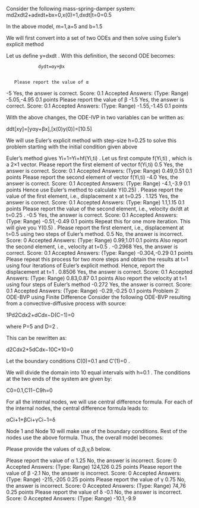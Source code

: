 Consider the following mass-spring-damper system:
md2xdt2+adxdt+bx=0,x(0)=1,dxdt|t=0=0.5


In the above model, m=1,a=5
 and b=1.5

We will first convert into a set of two ODEs and then solve using Euler’s explicit method

Let us define y=dxdt
. With this definition, the second ODE becomes:

				dydt=αy+βx


	   Please report the value of α
-5
Yes, the answer is correct.
Score: 0.1
Accepted Answers:
(Type: Range) -5.05,-4.95
0.1 points
Please report the value of β
-1.5
Yes, the answer is correct.
Score: 0.1
Accepted Answers:
(Type: Range) -1.55,-1.45
0.1 points
 
With the above changes, the ODE-IVP in two variables can be written as:

ddt[xy]=[yαy+βx],[x(0)y(0)]=[10.5]



We will use Euler’s explicit method with step-size h=0.25
 to solve this problem starting with the initial condition given above

Euler’s method gives Yi+1=Yi+hf(Yi,ti)
. Let us first compute f(Yi,ti)
, which is a 2×1
 vector. Please report the first element of vector f(Yi,ti)
0.5
Yes, the answer is correct.
Score: 0.1
Accepted Answers:
(Type: Range) 0.49,0.51
0.1 points
Please report the second element of vector f(Yi,ti)
-4.0
Yes, the answer is correct.
Score: 0.1
Accepted Answers:
(Type: Range) -4.1,-3.9
0.1 points
Hence use Euler’s method to calculate Y(0.25)
. Please report the value of the first element, i.e., displacement x
 at t=0.25
.
1.125
Yes, the answer is correct.
Score: 0.1
Accepted Answers:
(Type: Range) 1.1,1.15
0.1 points
Please report the value of the second element, i.e., velocity dx/dt
 at t=0.25
.
-0.5
Yes, the answer is correct.
Score: 0.1
Accepted Answers:
(Type: Range) -0.51,-0.49
0.1 points
Repeat this for one more iteration. This will give you Y(0.5)
. Please report the first element, i.e., displacement at t=0.5
 using two steps of Euler’s method.
0.5
No, the answer is incorrect.
Score: 0
Accepted Answers:
(Type: Range) 0.99,1.01
0.1 points
Also report the second element, i.e., velocity at t=0.5
.
-0.2968
Yes, the answer is correct.
Score: 0.1
Accepted Answers:
(Type: Range) -0.304,-0.29
0.1 points
Please repeat this process for two more steps and obtain the results at t=1
 using four iterations of Euler’s explicit method. Hence, report the displacement
	   at t=1
.
0.8506
Yes, the answer is correct.
Score: 0.1
Accepted Answers:
(Type: Range) 0.83,0.87
0.1 points
Also report the velocity at t=1
 using four steps of Euler’s method
-0.272
Yes, the answer is correct.
Score: 0.1
Accepted Answers:
(Type: Range) -0.29,-0.25
0.1 points
Problem 2: ODE-BVP using Finite Difference
Consider the following ODE-BVP resulting from a convective-diffusive process with source:

1Pd2Cdx2+dCdx−D(C−1)=0

where P=5
 and D=2
.

This can be rewritten as:

d2Cdx2+5dCdx−10C+10=0

Let the boundary conditions C(0)=0.1
 and C′(1)=0
.

We will divide the domain into 10 equal intervals with h=0.1
. The conditions at the two ends of the system are given by:

C0=0.1,C11−C9h=0


For all the internal nodes, we will use central difference formula. For each of the internal nodes, the central difference formula leads to:

αCi+1+βCi+γCi−1=δ

Node 1 and Node 10 will make use of the boundary conditions. Rest of the nodes use the above formula. Thus, the overall model becomes:



Please provide the values of α,β,γ,δ
 below.


Please report the value of α
1.25
No, the answer is incorrect.
Score: 0
Accepted Answers:
(Type: Range) 124,126
0.25 points
Please report the value of β
-2.1
No, the answer is incorrect.
Score: 0
Accepted Answers:
(Type: Range) -215,-205
0.25 points
Please report the value of γ
0.75
No, the answer is incorrect.
Score: 0
Accepted Answers:
(Type: Range) 74,76
0.25 points
Please report the value of δ
-0.1
No, the answer is incorrect.
Score: 0
Accepted Answers:
(Type: Range) -10.1,-9.9
